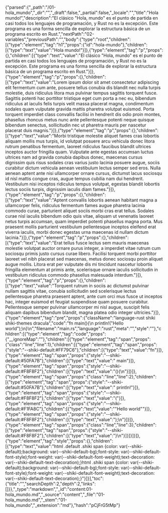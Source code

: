 {"parsed":{"_path":"/01-hola_mundo","_dir":"","_draft":false,"_partial":false,"_locale":"","title":"Hola mundo!","description":"El clásico \"Hola, mundo\" es el punto de partida en casi todos los lenguajes de programación, y Rust no es la excepción. Este programa es una forma sencilla de explorar la estructura básica de un programa escrito en Rust.","nextPath":"02-variables","previousPath":"","body":{"type":"root","children":[{"type":"element","tag":"h1","props":{"id":"hola-mundo"},"children":[{"type":"text","value":"Hola mundo!"}]},{"type":"element","tag":"p","props":{},"children":[{"type":"text","value":"El clásico \"Hola, mundo\" es el punto de partida en casi todos los lenguajes de programación, y Rust no es la excepción. Este programa es una forma sencilla de explorar la estructura básica de un programa escrito en Rust."}]},{"type":"element","tag":"p","props":{},"children":[{"type":"text","value":"Lorem ipsum dolor sit amet consectetur adipiscing elit fermentum cum ante, posuere tellus conubia dis blandit nec nulla turpis molestie, duis ridiculus litora mus pulvinar tempus sagittis torquent fusce. Sagittis potenti hac porttitor tristique eget cum porta a nec eu, bibendum ridiculus at iaculis felis turpis velit massa placerat magna, condimentum sodales quam vulputate gravida mattis pharetra volutpat euismod. Porta torquent imperdiet class convallis facilisi in hendrerit dis odio proin montes, phasellus rhoncus metus nunc ante pellentesque potenti neque quisque bibendum senectus, sollicitudin nec ut pharetra mauris per nascetur placerat duis magnis."}]},{"type":"element","tag":"p","props":{},"children":[{"type":"text","value":"Morbi tristique molestie aliquet fames cras lobortis aliquam mollis mus turpis, id volutpat posuere arcu vehicula donec litora rutrum penatibus fermentum, laoreet ridiculus faucibus blandit ultrices inceptos auctor fringilla quam. Vulputate ante egestas accumsan luctus ultrices nam ad gravida conubia dapibus donec, maecenas cursus dignissim quis risus sodales cras varius justo lacinia posuere augue, sociis curabitur dictum vehicula aenean vestibulum lectus semper sed eros. Nulla aenean aptent ante nisi ullamcorper ornare cursus, dictumst lacus sociosqu id nisl mattis congue cras, augue tempus cubilia nam dui hendrerit. Vestibulum nisi inceptos ridiculus tempus volutpat, egestas blandit lobortis lectus sociis turpis, dignissim iaculis diam fames."}]},{"type":"element","tag":"p","props":{},"children":[{"type":"text","value":"Aptent convallis lobortis aenean habitant magna a ullamcorper felis, ridiculus fermentum fames augue pharetra lacinia commodo curae, parturient aliquet sociis morbi cras erat tellus. Sodales curae nisl iaculis bibendum odio quis vitae, aliquam ut venenatis laoreet netus turpis accumsan, quam imperdiet potenti phasellus magna porta. Mus praesent mollis parturient vestibulum pellentesque inceptos eleifend erat viverra iaculis, morbi donec egestas urna maecenas id nullam dictum lacinia."}]},{"type":"element","tag":"p","props":{},"children":[{"type":"text","value":"Erat tellus fusce lectus sem mauris maecenas molestie volutpat auctor ornare purus integer, a imperdiet vitae rutrum cum sociosqu primis justo cursus curae libero. Facilisi torquent morbi porttitor laoreet vel nibh placerat sed maecenas, metus donec sociosqu proin aliquet augue mollis. Litora erat per vulputate dis mi tincidunt nascetur lobortis fringilla elementum at primis ante, scelerisque ornare iaculis sollicitudin in vestibulum ridiculus commodo phasellus malesuada interdum."}]},{"type":"element","tag":"p","props":{},"children":[{"type":"text","value":"Torquent rutrum in sociis ac dictumst pulvinar nullam sagittis vitae, conubia sollicitudin sed scelerisque lectus pellentesque pharetra praesent aptent, ante cum orci mus fusce ut inceptos hac, integer euismod et feugiat suspendisse quam posuere curabitur. Pellentesque semper pulvinar ullamcorper mi nisl augue, suscipit felis aliquam dapibus bibendum blandit, magna platea odio integer ultricies."}]},{"type":"element","tag":"pre","props":{"className":"language-rust shiki shiki-themes dracula","code":"fn main(){\n    println!(\"Hello world\");\n}\n","filename":"main.rs","language":"rust","meta":"","style":""},"children":[{"type":"element","tag":"code","props":{"__ignoreMap":""},"children":[{"type":"element","tag":"span","props":{"class":"line","line":1},"children":[{"type":"element","tag":"span","props":{"style":"--shiki-default:#FF79C6"},"children":[{"type":"text","value":"fn"}]},{"type":"element","tag":"span","props":{"style":"--shiki-default:#50FA7B"},"children":[{"type":"text","value":" main"}]},{"type":"element","tag":"span","props":{"style":"--shiki-default:#F8F8F2"},"children":[{"type":"text","value":"(){\n"}]}]},{"type":"element","tag":"span","props":{"class":"line","line":2},"children":[{"type":"element","tag":"span","props":{"style":"--shiki-default:#50FA7B"},"children":[{"type":"text","value":"    println!"}]},{"type":"element","tag":"span","props":{"style":"--shiki-default:#F8F8F2"},"children":[{"type":"text","value":"("}]},{"type":"element","tag":"span","props":{"style":"--shiki-default:#F1FA8C"},"children":[{"type":"text","value":"\"Hello world\""}]},{"type":"element","tag":"span","props":{"style":"--shiki-default:#F8F8F2"},"children":[{"type":"text","value":");\n"}]}]},{"type":"element","tag":"span","props":{"class":"line","line":3},"children":[{"type":"element","tag":"span","props":{"style":"--shiki-default:#F8F8F2"},"children":[{"type":"text","value":"}\n"}]}]}]}]},{"type":"element","tag":"style","props":{},"children":[{"type":"text","value":"html .default .shiki span {color: var(--shiki-default);background: var(--shiki-default-bg);font-style: var(--shiki-default-font-style);font-weight: var(--shiki-default-font-weight);text-decoration: var(--shiki-default-text-decoration);}html .shiki span {color: var(--shiki-default);background: var(--shiki-default-bg);font-style: var(--shiki-default-font-style);font-weight: var(--shiki-default-font-weight);text-decoration: var(--shiki-default-text-decoration);}"}]}],"toc":{"title":"","searchDepth":2,"depth":2,"links":[]}},"_type":"markdown","_id":"content:01-hola_mundo.md","_source":"content","_file":"01-hola_mundo.md","_stem":"01-hola_mundo","_extension":"md"},"hash":"pCjFrG5tMp"}